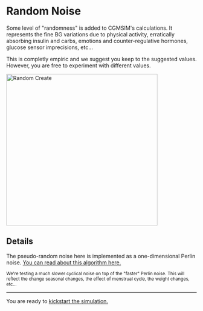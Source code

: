 # Random Noise 
Some level of "randomness" is added to CGMSIM's calculations. It represents the fine BG variations due to physical activity, erratically absorbing insulin and carbs, emotions and counter-regulative hormones, glucose sensor imprecisions, etc... 

This is completly empiric and we suggest you keep to the suggested values. However, you are free to experiment with different values.

<img src="/img/profile_mobile_noise.jpg" alt="Random Create" width="400"/>

## Details

The pseudo-random noise here is implemented as a one-dimensional Perlin noise. <a href="https://github.com/andrewrk/node-perlin-noise" target="_blank">You can read about this algorithm here.</a>

<span style="font-size:smaller"> We're testing a much slower cyclical noise on top of the "faster" Perlin noise. This will reflect the change seasonal changes, the effect of menstrual cycle, the weight changes, etc... </span>

<hr>

You are ready to [kickstart the simulation.](kickstart.md)

<br>
